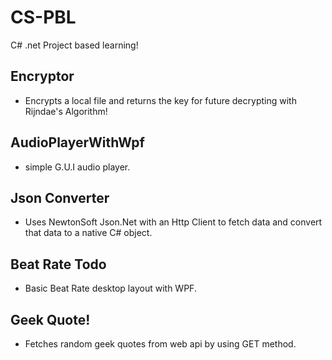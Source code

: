 # CS-PBL
C# .net Project based learning!


## Encryptor 

- Encrypts a local file and returns the key for future decrypting with Rijndae's Algorithm!

## AudioPlayerWithWpf 
-  simple G.U.I audio player.

## Json Converter 

- Uses NewtonSoft Json.Net with an Http Client to fetch data and convert that data to a native C# object.


## Beat Rate Todo 

- Basic Beat Rate desktop layout with WPF.

## Geek Quote!

- Fetches random geek quotes from web api by using GET method.
